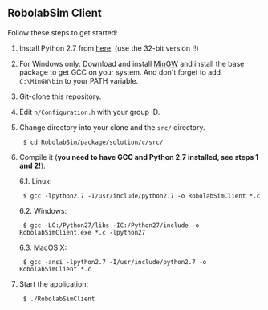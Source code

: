 ## RobolabSim Client

Follow these steps to get started:

1. Install Python 2.7 from [here][python]. (use the 32-bit version !!)

2. For Windows only: Download and install [MinGW][gcc] and install the base package to get GCC on your system. And don't forget to add ```C:\MinGW\bin``` to your PATH variable.

3. Git-clone this repository.

4. Edit ```h/Configuration.h``` with your group ID.

5. Change directory into your clone and the ```src/``` directory.

        $ cd RobolabSim/package/solution/c/src/

6. Compile it (**you need to have GCC and Python 2.7 installed, see steps 1 and 2!**).

    6.1. Linux:
    
        $ gcc -lpython2.7 -I/usr/include/python2.7 -o RobolabSimClient *.c

    6.2. Windows:
    
        $ gcc -LC:/Python27/libs -IC:/Python27/include -o RobolabSimClient.exe *.c -lpython27

    6.3. MacOS X:
    
        $ gcc -ansi -lpython2.7 -I/usr/include/python2.7 -o RobolabSimClient *.c

7. Start the application:

        $ ./RobolabSimClient

[python]: http://www.python.org/download/releases/2.7.6/ "Python"
[gcc]: http://sourceforge.net/projects/mingw/files/ "MinGW"
